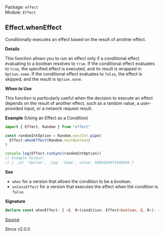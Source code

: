 Package: `effect`<br />
Module: `Effect`<br />

## Effect.whenEffect

Conditionally executes an effect based on the result of another effect.

**Details**

This function allows you to run an effect only if a conditional effect
evaluating to a boolean resolves to `true`. If the conditional effect
evaluates to `true`, the specified effect is executed, and its result is
wrapped in `Option.some`. If the conditional effect evaluates to `false`, the
effect is skipped, and the result is `Option.none`.

**When to Use**

This function is particularly useful when the decision to execute an effect
depends on the result of another effect, such as a random value, a
user-provided input, or a network request result.

**Example** (Using an Effect as a Condition)

```ts
import { Effect, Random } from "effect"

const randomIntOption = Random.nextInt.pipe(
  Effect.whenEffect(Random.nextBoolean)
)

console.log(Effect.runSync(randomIntOption))
// Example Output:
// { _id: 'Option', _tag: 'Some', value: 8609104974198840 }
```

**See**

- `when` for a version that allows the condition to be a boolean.
- `unlessEffect` for a version that executes the effect when the condition is `false`.

**Signature**

```ts
declare const whenEffect: { <E, R>(condition: Effect<boolean, E, R>): <A, E2, R2>(effect: Effect<A, E2, R2>) => Effect<Option.Option<A>, E | E2, R | R2>; <A, E2, R2, E, R>(self: Effect<A, E2, R2>, condition: Effect<boolean, E, R>): Effect<Option.Option<A>, E2 | E, R2 | R>; }
```

[Source](https://github.com/Effect-TS/effect/tree/main/packages/effect/src/Effect.ts#L8726)

Since v2.0.0